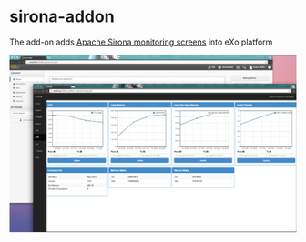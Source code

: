 sirona-addon
============

The add-on adds [Apache Sirona monitoring screens](http://sirona.incubator.apache.org/) into eXo platform

![Screenshot](screenshot.png "Screenshot")


